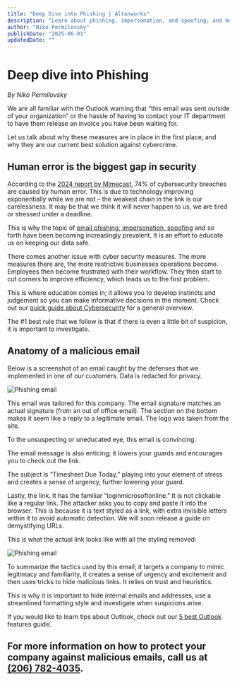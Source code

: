 ```yaml
---
title: "Deep Dive into Phishing | Altonworks"
description: "Learn about phishing, impersonation, and spoofing, and how to protect your organization from cybercrime with Altonworks."
author: "Niko Permilovsky"
publishDate: "2025-06-01"
updatedDate: ""
---
```


# Deep dive into Phishing

_By Niko Permilovsky_

We are all familiar with the Outlook warning that “this email was sent outside of your organization” or the hassle of having to contact your IT department to have them release an invoice you have been waiting for.

Let us talk about why these measures are in place in the first place, and why they are our current best solution against cybercrime.

## Human error is the biggest gap in security

According to the [2024 report by Mimecast](https://assets.mimecast.com/api/public/content/state-of-email-and-collaboration-security-2024), 74% of cybersecurity breaches are caused by human error. This is due to technology improving exponentially while we are not – the weakest chain in the link is our carelessness. It may be that we think it will never happen to us, we are tired or stressed under a deadline.

This is why the topic of [email phishing, impersonation, spoofing](/altons-articles/cybercriminal-attempts) and so forth have been becoming increasingly prevalent. It is an effort to educate us on keeping our data safe.

There comes another issue with cyber security measures. The more measures there are, the more restrictive businesses operations become. Employees then become frustrated with their workflow. They then start to cut corners to improve efficiency, which leads us to the first problem.

This is where education comes in; it allows you to develop instincts and judgement so you can make informative decisions in the moment. Check out our [quick guide about Cybersecurity](/altons-articles/cybersecurity-tips-to-protect-your-small-business) for a general overview.

The #1 best rule that we follow is that if there is even a little bit of suspicion, it is important to investigate.

## Anatomy of a malicious email

Below is a screenshot of an email caught by the defenses that we implemented in one of our customers. Data is redacted for privacy.

![Phishing email](/how-do-phishing-emails-work-2.png)

This email was tailored for this company. The email signature matches an actual signature (from an out of office email). The section on the bottom makes it seem like a reply to a legitimate email. The logo was taken from the site.

To the unsuspecting or uneducated eye, this email is convincing.

The email message is also enticing; it lowers your guards and encourages you to check out the link.

The subject is “Timesheet Due Today,” playing into your element of stress and creates a sense of urgency, further lowering your guard.

Lastly, the link. It has the familiar “loginmicrosoftonline.” It is not clickable like a regular link. The attacker asks you to copy and paste it into the browser. This is because it is text styled as a link, with extra invisible letters within it to avoid automatic detection. We will soon release a guide on demystifying URLs.

This is what the actual link looks like with all the styling removed:

![Phishing email](/how-do-phishing-emails-work-1.png)

To summarize the tactics used by this email; it targets a company to mimic legitimacy and familiarity, it creates a sense of urgency and excitement and then uses tricks to hide malicious links. It relies on trust and heuristics.

This is why it is important to hide internal emails and addresses, use a streamlined formatting style and investigate when suspicions arise.

If you would like to learn tips about Outlook, check out our [5 best Outlook](/altons-articles/five-things-i-love-about-outlook) features guide.

## For more information on how to protect your company against malicious emails, call us at [(206) 782-4035](<tel:(206)782-4035>).
